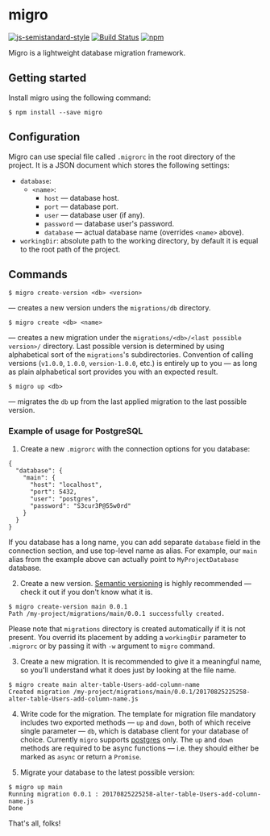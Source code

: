 # migro

[![js-semistandard-style](https://img.shields.io/badge/code%20style-semistandard-brightgreen.svg?style=flat)](https://github.com/Flet/semistandard)
[![Build Status](https://travis-ci.org/YBogomolov/migro.svg?branch=develop)](https://travis-ci.org/YBogomolov/migro)
[![npm](https://img.shields.io/npm/v/migro.svg)](https://www.npmjs.com/package/migro)

Migro is a lightweight database migration framework.

## Getting started

Install migro using the following command:

```
$ npm install --save migro
```

## Configuration

Migro can use special file called `.migrorc` in the root directory of the project. It is a JSON document which stores the following settings:

- `database`:
  - `<name>`:
    - `host` — database host.
    - `port` — database port.
    - `user` — database user (if any).
    - `password` — database user's password.
    - `database` — actual database name (overrides `<name>` above).
- `workingDir`: absolute path to the working directory, by default it is equal to the root path of the project.

## Commands

```
$ migro create-version <db> <version>
```
— creates a new version unders the `migrations/db` directory.

```
$ migro create <db> <name>
```
— creates a new migration under the `migrations/<db>/<last possible version>/` directory. Last possible version is determined by using alphabetical sort of the `migrations`'s subdirectories. Convention of calling versions (`v1.0.0`, `1.0.0`, `version-1.0.0`, etc.) is entirely up to you — as long as plain alphabetical sort provides you with an expected result.

```
$ migro up <db>
```
— migrates the `db` up from the last applied migration to the last possible version.

### Example of usage for PostgreSQL

1. Create a new `.migrorc` with the connection options for you database:

```
{
  "database": {
    "main": {
      "host": "localhost",
      "port": 5432,
      "user": "postgres",
      "password": "S3cur3P@55w0rd"
    }
  }
}
```
If you database has a long name, you can add separate `database` field in the connection section, and use top-level name as alias. For example, our `main` alias from the example above can actually point to `MyProjectDatabase` database.

2. Create a new version. [Semantic versioning](http://semver.org) is highly recommended — check it out if you don't know what it is.

```
$ migro create-version main 0.0.1
Path /my-project/migrations/main/0.0.1 successfully created.
```
Please note that `migrations` directory is created automatically if it is not present. You overrid its placement by adding a `workingDir` parameter to `.migrorc` or by passing it with `-w` argument to `migro` command.

3. Create a new migration. It is recommended to give it a meaningful name, so you'll understand what it does just by looking at the file name.

```
$ migro create main alter-table-Users-add-column-name
Created migration /my-project/migrations/main/0.0.1/20170825225258-alter-table-Users-add-column-name.js
```

4. Write code for the migration. The template for migration file mandatory includes two exported methods — `up` and `down`, both of which receive single parameter — `db`, which is database client for your database of choice. Currently `migro` supports [postgres](https://www.postgresql.org) only. The `up` and `down` methods are required to be async functions — i.e. they should either be marked as `async` or return a `Promise`.

5. Migrate your database to the latest possible version:

```
$ migro up main
Running migration 0.0.1 : 20170825225258-alter-table-Users-add-column-name.js
Done
```

That's all, folks!
